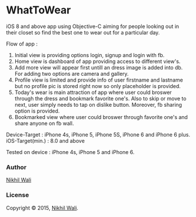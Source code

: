 # WhatToWear
iOS 8 and above app using Objective-C aiming for people looking out in their closet so find the best one to wear out for a particular day.

Flow of app :

1. Initial view is providing options login, signup and login with fb.
2. Home view is dashboard of app providing access to different view's.
3. Add more view will appear first untill an dress image is added into db. For adding two options are camera and gallery.
4. Profile view is limited and provide info of user firstname and lastname but no profile pic is stored right now so only placeholder is provided.
5. Today's wear is main attraction of app where user could broswer through the dress and bookmark favorite one's. Also to skip or move to next, user simply needs to tap on dislike button. Moreover, fb sharing option is provided.
6. Bookmarked view where user could broswer through favorite one's and share anyone on fb wall.

Device-Target : iPhone 4s, iPhone 5, iPhone 5S, iPhone 6 and iPhone 6 plus.
iOS-Target(min.) : 8.0 and above

Tested on device : iPhone 4s, iPhone 5 and iPhone 6.

### Author

[Nikhil Wali](https://github.com/walle19)

### License

Copyright © 2015, [Nikhil Wali](https://github.com/walle19).
